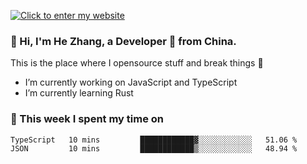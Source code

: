 [![Click to enter my website](https://github.com/zh30/zh30/assets/7930156/296bb9cd-4f46-46cd-bafa-863948241503)](https://zhanghe.dev) 

### 👋 Hi, I'm He Zhang, a Developer 🚀 from China.

This is the place where I opensource stuff and break things :rofl:

- I’m currently working on JavaScript and TypeScript
- I’m currently learning Rust

### 💪 This week I spent my time on

<!--START_SECTION:waka-->

```txt
TypeScript   10 mins         ████████████▓░░░░░░░░░░░░   51.06 %
JSON         10 mins         ████████████▒░░░░░░░░░░░░   48.94 %
```

<!--END_SECTION:waka-->
